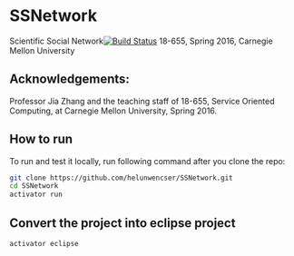 # SSNetwork

Scientific Social Network[![Build Status](https://travis-ci.org/helunwencser/SSNetwork.svg?branch=master)](https://travis-ci.org/helunwencser/SSNetwork)
18-655, Spring 2016, Carnegie Mellon University  

Acknowledgements:
---------------------------------------------------------
Professor Jia Zhang and the teaching staff of 18-655,
Service Oriented Computing, at Carnegie Mellon University, Spring 2016.


## How to run

To run and test it locally, run following command after you clone the repo:

```bash
git clone https://github.com/helunwencser/SSNetwork.git
cd SSNetwork
activator run
```

## Convert the project into eclipse project

```bash
activator eclipse
```
